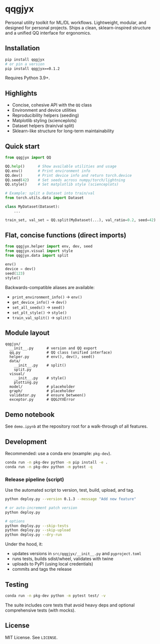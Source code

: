 # qqgjyx

Personal utility toolkit for ML/DL workflows. Lightweight, modular, and designed for personal projects. Ships a clean, sklearn-inspired structure and a unified QQ interface for ergonomics.

## Installation

```bash
pip install qqgjyx
# or pin a version
pip install qqgjyx==0.1.2
```

Requires Python 3.9+.

## Highlights

- Concise, cohesive API with the `QQ` class
- Environment and device utilities
- Reproducibility helpers (seeding)
- Matplotlib styling (scienceplots)
- Dataset helpers (train/val split)
- Sklearn-like structure for long-term maintainability

## Quick start

```python
from qqgjyx import QQ

QQ.help()      # Show available utilities and usage
QQ.env()       # Print environment info
QQ.dev()       # Print device info and return torch.device
QQ.seed(42)    # Set seeds across numpy/torch/lightning
QQ.style()     # Set matplotlib style (scienceplots)

# Example: split a Dataset into train/val
from torch.utils.data import Dataset

class MyDataset(Dataset):
    ...

train_set, val_set = QQ.split(MyDataset(...), val_ratio=0.2, seed=42)
```

## Flat, concise functions (direct imports)

```python
from qqgjyx.helper import env, dev, seed
from qqgjyx.visual import style
from qqgjyx.data import split

env()
device = dev()
seed(123)
style()
```

Backwards-compatible aliases are available:
- `print_environment_info()` → `env()`
- `get_device_info()` → `dev()`
- `set_all_seeds()` → `seed()`
- `set_plt_style()` → `style()`
- `train_val_split()` → `split()`

## Module layout

```
qqgjyx/
  __init__.py      # version and QQ export
  qq.py            # QQ class (unified interface)
  helper.py        # env(), dev(), seed()
  data/
    __init__.py    # split()
    split.py
  visual/
    __init__.py    # style()
    plotting.py
  model/           # placeholder
  graph/           # placeholder
  validator.py     # ensure_between()
  exceptor.py      # QQGJYXError
```

## Demo notebook

See `demo.ipynb` at the repository root for a walk-through of all features.

## Development

Recommended: use a conda env (example: `pkg-dev`).

```bash
conda run -n pkg-dev python -m pip install -e .
conda run -n pkg-dev python -m pytest -q
```

### Release pipeline (script)

Use the automated script to version, test, build, upload, and tag.

```bash
python deploy.py --version 0.1.3 --message "Add new feature"

# or auto-increment patch version
python deploy.py

# options
python deploy.py --skip-tests
python deploy.py --skip-upload
python deploy.py --dry-run
```

Under the hood, it:
- updates versions in `src/qqgjyx/__init__.py` and `pyproject.toml`
- runs tests, builds sdist/wheel, validates with twine
- uploads to PyPI (using local credentials)
- commits and tags the release

## Testing

```bash
conda run -n pkg-dev python -m pytest test/ -v
```

The suite includes core tests that avoid heavy deps and optional comprehensive tests (with mocks).

## License

MIT License. See `LICENSE`.
